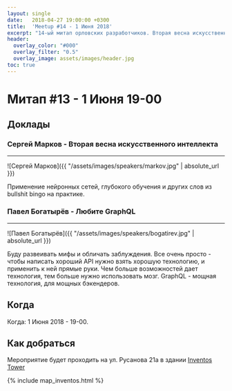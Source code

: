 ```yaml
---
layout: single
date:   2018-04-27 19:00:00 +0300
title:  'Meetup #14 - 1 Июня 2018'
excerpt: "14-ый митап орловских разработчиков. Вторая весна искусственного интеллекта. Любите GraphQL."
header:
  overlay_color: "#000"
  overlay_filter: "0.5"
  overlay_image: assets/images/header.jpg
toc: true
---
```


# Митап #13 - 1 Июня 19-00

## Доклады

### Сергей Марков - Вторая весна искусственного интеллекта

___

![Сергей Марков]({{ "/assets/images/speakers/markov.jpg" | absolute_url }})

Применение нейронных сетей, глубокого обучения и других слов из bullshit bingo на практике.

### Павел Богатырёв - Любите GraphQL

___

![Павел Богатырёв]({{ "/assets/images/speakers/bogatirev.jpg" | absolute_url }})

Буду развеивать мифы и обличать заблуждения. Все очень просто - чтобы написать хороший API нужно взять хорошую технологию, и применить к ней прямые руки. Чем больше возможностей дает технология, тем больше нужно использовать мозг. GraphQL - мощная технология, для мощных бэкендеров.

## Когда

Когда: 1 Июня 2018 - 19-00.

## Как добраться

Мероприятие будет проходить на ул. Русанова 21а в здании [Inventos
Tower](http://inventos.ru/)

{% include map_inventos.html %}
